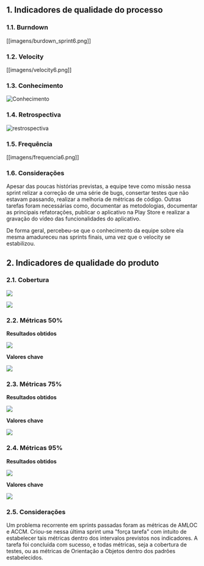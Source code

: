 ## 1. Indicadores de qualidade do processo

### 1.1. Burndown

[[imagens/burdown_sprint6.png]]

### 1.2. Velocity

[[imagens/velocity6.png]]

### 1.3. Conhecimento

![Conhecimento](https://raw.githubusercontent.com/wiki/fga-gpp-mds/2016.2-Time01-WikiLegis/imagens/conhecimento4.jpg)

### 1.4. Retrospectiva

![restrospectiva](https://raw.githubusercontent.com/wiki/fga-gpp-mds/2016.2-Time01-WikiLegis/imagens/retros6.png)

### 1.5. Frequência

[[imagens/frequencia6.png]]


### 1.6. Considerações

Apesar das poucas histórias previstas, a equipe teve como missão nessa sprint relizar a correção de uma série de bugs, consertar testes que não estavam passando, realizar a melhoria de métricas de código. Outras tarefas foram necessárias como, documentar as metodologias, documentar as principais refatorações, publicar o aplicativo na Play Store e realizar a gravação do vídeo das funcionalidades do aplicativo.

De forma geral, percebeu-se que o conhecimento da equipe sobre ela mesma amadureceu nas sprints finais, uma vez que o velocity se estabilizou.

## 2. Indicadores de qualidade do produto

### 2.1. Cobertura

![](https://raw.githubusercontent.com/wiki/fga-gpp-mds/2016.2-Time01-WikiLegis/imagens/coverage_s7.png)

![](https://raw.githubusercontent.com/wiki/fga-gpp-mds/2016.2-Time01-WikiLegis/imagens/coverage_graphic.png)

### 2.2. Métricas 50%

**Resultados obtidos**

![](https://raw.githubusercontent.com/wiki/fga-gpp-mds/2016.2-Time01-WikiLegis/imagens/sprint6_mean.png)


**Valores chave**

![](https://raw.githubusercontent.com/wiki/fga-gpp-mds/2016.2-Time01-WikiLegis/imagens/valores_0.png)

### 2.3. Métricas 75%

**Resultados obtidos**

![](https://raw.githubusercontent.com/wiki/fga-gpp-mds/2016.2-Time01-WikiLegis/imagens/sprint6_upper.png)

**Valores chave**

![](https://raw.githubusercontent.com/wiki/fga-gpp-mds/2016.2-Time01-WikiLegis/imagens/valores_75.png)

### 2.4. Métricas 95%

**Resultados obtidos**

![](https://raw.githubusercontent.com/wiki/fga-gpp-mds/2016.2-Time01-WikiLegis/imagens/sprint6_ninety.png)


**Valores chave**

![](https://raw.githubusercontent.com/wiki/fga-gpp-mds/2016.2-Time01-WikiLegis/imagens/valores_95.png)

### 2.5. Considerações

Um problema recorrente em sprints passadas foram as métricas de AMLOC e ACCM. Criou-se nessa última sprint uma "força tarefa" com intuito de estabelecer tais métricas dentro dos intervalos previstos nos indicadores. A tarefa foi concluída com sucesso, e todas métricas, seja a cobertura de testes, ou as métricas de Orientação a Objetos dentro dos padrões estabelecidos.